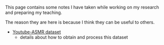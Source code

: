 
This page contains some notes I have taken while working on my research and preparing my teaching.

The reason they are here is because I think they can be useful to others.

- [Youtube-ASMR dataset](https://ccrma.stanford.edu/~iran/notes/ytasmr.html)
    * details about how to obtain and process this dataset
